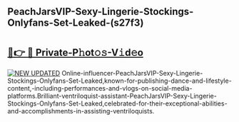 ## PeachJarsVIP-Sexy-Lingerie-Stockings-Onlyfans-Set-Leaked-(s27f3)


# <h2><a href="https://mediaupload.pro?-19M">🔗👉 🔴 Private-P𝚑ot𝚘𝚜-V𝚒d𝚎o</a></h2>

[![NEW UPDATED](https://i.imgur.com/0qMVB7G.gif)](https://mediaupload.pro?-19M)
Online-influencer-PeachJarsVIP-Sexy-Lingerie-Stockings-Onlyfans-Set-Leaked,known-for-publishing-dance-and-lifestyle-content,-including-performances-and-vlogs-on-social-media-platforms.Brilliant-ventriloquist-assistant-PeachJarsVIP-Sexy-Lingerie-Stockings-Onlyfans-Set-Leaked,celebrated-for-their-exceptional-abilities-and-accomplishments-in-assisting-ventriloquists.  